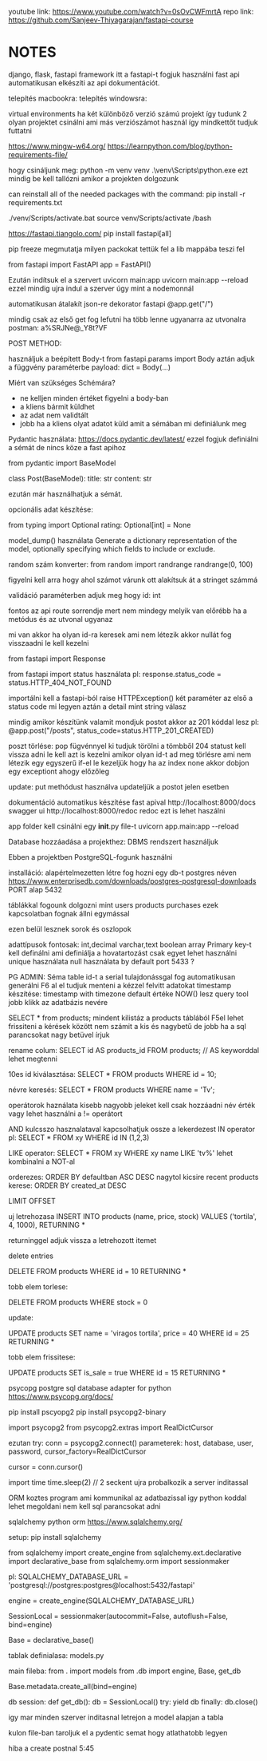 youtube link: https://www.youtube.com/watch?v=0sOvCWFmrtA
repo link: https://github.com/Sanjeev-Thiyagarajan/fastapi-course

# NOTES

django, flask, fastapi framework itt a fastapi-t fogjuk használni
fast api automatikusan elkészíti az api dokumentációt.

telepítés macbookra:
telepítés windowsra:

virtual environments
ha két különböző verzió számú projekt így tudunk 2 olyan projektet csinálni ami más verziószámot használ így mindkettőt tudjuk futtatni

https://www.mingw-w64.org/
https://learnpython.com/blog/python-requirements-file/

hogy csináljunk meg: python -m venv venv
.\venv\Scripts\python.exe
ezt mindig be kell tallózni amikor a projekten dolgozunk

can reinstall all of the needed packages with the command:
pip install -r requirements.txt

./venv/Scripts/activate.bat
source venv/Scripts/activate /bash

https://fastapi.tiangolo.com/
pip install fastapi[all]

pip freeze megmutatja milyen packokat tettük fel
a lib mappába teszi fel

from fastapi import FastAPI
app = FastAPI()

Ezután indítsuk el a szervert
uvicorn main:app
uvicorn main:app --reload ezzel mindig ujra indul a szerver úgy mint a nodemonnál

automatikusan átalakít json-re
dekorator fastapi @app.get("/")

mindig csak az első get fog lefutni ha több lenne ugyanarra az utvonalra
postman: a%SRJNe@_Y8t?VF

POST METHOD:

használjuk a beépített Body-t from fastapi.params import Body
aztán adjuk a függvény paraméterbe payload: dict = Body(...)

Miért van szükséges Schémára?
- ne kelljen minden értéket figyelni a body-ban
- a kliens bármit küldhet
- az adat nem validtált
- jobb ha a kliens olyat adatot küld amit a sémában mi definiálunk meg

Pydantic használata:
https://docs.pydantic.dev/latest/
ezzel fogjuk definiálni a sémát de nincs köze a fast apihoz

from pydantic import BaseModel

class Post(BaseModel):
    title: str
    content: str

 ezután már használhatjuk a sémát.

 opcionális adat készítése:

 from typing import Optional
 rating: Optional[int] = None

 model_dump() használata
 Generate a dictionary representation of the model, optionally specifying which fields to include or exclude.

 random szám konverter:
 from random import randrange
 randrange(0, 100)

figyelni kell arra hogy ahol számot várunk ott alakítsuk át a stringet számmá 

validáció paraméterben adjuk meg hogy id: int

fontos az api route sorrendje mert nem mindegy melyik van előrébb ha a metódus és az utvonal ugyanaz

mi van akkor ha olyan id-ra keresek ami nem létezik akkor nullát fog visszaadni le kell kezelni

from fastapi import Response

from fastapi import status
használata pl:
 response.status_code = status.HTTP_404_NOT_FOUND

importálni kell a fastapi-ból
 raise HTTPException()
 két paraméter az első a status code mi legyen aztán a detail mint string válasz

 mindig amikor készítünk valamit mondjuk postot akkor az 201 kóddal lesz pl:
 @app.post("/posts", status_code=status.HTTP_201_CREATED)

poszt törlése:
pop fügvénnyel ki tudjuk törölni a tömbből
204 statust kell vissza adni
le kell azt is kezelni amikor olyan id-t ad meg törlésre ami nem létezik
egy egyszerű if-el le kezeljük hogy ha az index none akkor dobjon egy exceptiont ahogy előzőleg

update:
put methódust használva updateljük a postot jelen esetben

dokumentáció automatikus készítése fast apival
http://localhost:8000/docs swagger ui
http://localhost:8000/redoc redoc ezt is lehet haszálni 

app folder kell csinálni egy __init__.py file-t
uvicorn app.main:app --reload

Database hozzáadása a projekthez:
DBMS rendszert használjuk

Ebben a projektben PostgreSQL-fogunk használni

installáció:
alapértelmezetten létre fog hozni egy db-t postgres néven
https://www.enterprisedb.com/downloads/postgres-postgresql-downloads
PORT alap 5432

táblákkal fogounk dolgozni mint users products purchases
ezek kapcsolatban fognak állni egymással

ezen belül lesznek sorok és oszlopok

adattípusok fontosak: int,decimal varchar,text boolean array
Primary key-t kell definálni ami definiálja a hovatartozást csak egyet lehet használni
unique használata
null használata by default
port 5433 ?

PG ADMIN:
Séma table
id-t a serial tulajdonássgal fog automatikusan generálni
F6 al el tudjuk menteni a kézzel felvitt adatokat
timestamp készítése:
timestamp with timezone default értéke NOW() lesz
query tool jobb klikk az adatbázis nevére

SELECT * from products; mindent kilistáz a products táblából
F5el lehet frissiteni a kérések között
nem számit a kis és nagybetű de jobb ha a sql parancsokat nagy betüvel írjuk

rename colum:
SELECT id AS products_id FROM products; // AS keyworddal lehet megtenni

10es id kiválasztása: SELECT * FROM products WHERE id = 10;

névre keresés: SELECT * FROM products WHERE name = 'Tv';

operátorok haználata kisebb nagyobb jeleket kell csak hozzáadni név érték vagy lehet használni a != operátort

AND kulcsszo hasznalataval kapcsolhatjuk ossze a lekerdezest
IN operator pl:
SELECT * FROM xy WHERE id IN (1,2,3)

LIKE operator:
SELECT * FROM xy WHERE xy name LIKE 'tv%'
lehet kombinalni a NOT-al 

orderezes:
ORDER BY defaultban ASC 
DESC nagytol kicsire
recent products kerese: 
ORDER BY created_at DESC

LIMIT
OFFSET

uj letrehozasa INSERT INTO products (name, price, stock) VALUES ('tortila', 4, 1000), RETURNING *

returninggel adjuk vissza a letrehozott itemet

delete entries 

DELETE FROM products WHERE id = 10 RETURNING *

tobb elem torlese:

DELETE FROM products WHERE stock = 0

update:

UPDATE products SET name = 'viragos tortila', price = 40 WHERE id = 25 RETURNING *

tobb elem frissitese: 

UPDATE products SET is_sale = true WHERE id = 15 RETURNING *

psycopg postgre sql database adapter for python
https://www.psycopg.org/docs/

pip install pscyopg2
pip install psycopg2-binary

import psycopg2
from psycopg2.extras import RealDictCursor

ezutan try:
conn = psycopg2.connect()
parameterek:
host, database, user, password, 
cursor_factory=RealDictCursor

cursor = conn.cursor()

import time
time.sleep(2) // 2 seckent ujra probalkozik a server inditassal

ORM koztes program ami kommunikal az adatbazissal igy python koddal lehet megoldani nem kell sql parancsokat adni

sqlalchemy python orm
https://www.sqlalchemy.org/

setup:
pip install sqlalchemy

from sqlalchemy import create_engine
from sqlalchemy.ext.declarative import declarative_base
from sqlalchemy.orm import sessionmaker

pl:
SQLALCHEMY_DATABASE_URL = 'postgresql://postgres:postgres@localhost:5432/fastapi'

engine = create_engine(SQLALCHEMY_DATABASE_URL)

SessionLocal = sessionmaker(autocommit=False, autoflush=False, bind=engine)

Base = declarative_base()

tablak definialasa:
models.py

main fileba:
from . import models
from .db import engine, Base, get_db

Base.metadata.create_all(bind=engine)

db session:
def get_db():
    db = SessionLocal()
    try:
        yield db
    finally:
        db.close()

igy mar minden szerver inditasnal letrejon a model alapjan a tabla

kulon file-ban taroljuk el a pydentic semat hogy atlathatobb legyen

hiba a create postnal 
5:45 
